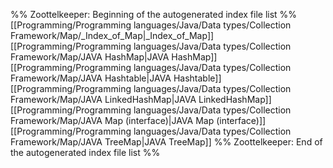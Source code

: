 %% Zoottelkeeper: Beginning of the autogenerated index file list  %%
 [[Programming/Programming languages/Java/Data types/Collection Framework/Map/_Index_of_Map|_Index_of_Map]]
 [[Programming/Programming languages/Java/Data types/Collection Framework/Map/JAVA HashMap|JAVA HashMap]]
 [[Programming/Programming languages/Java/Data types/Collection Framework/Map/JAVA Hashtable|JAVA Hashtable]]
 [[Programming/Programming languages/Java/Data types/Collection Framework/Map/JAVA LinkedHashMap|JAVA LinkedHashMap]]
 [[Programming/Programming languages/Java/Data types/Collection Framework/Map/JAVA Map (interface)|JAVA Map (interface)]]
 [[Programming/Programming languages/Java/Data types/Collection Framework/Map/JAVA TreeMap|JAVA TreeMap]]
%% Zoottelkeeper: End of the autogenerated index file list  %%
